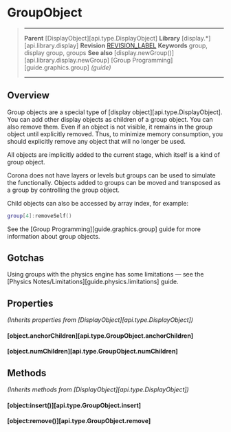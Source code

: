 # GroupObject

> --------------------- ------------------------------------------------------------------------------------------
> __Parent__            [DisplayObject][api.type.DisplayObject]
> __Library__           [display.*][api.library.display]
> __Revision__          [REVISION_LABEL](REVISION_URL)
> __Keywords__          group, display group, groups
> __See also__          [display.newGroup()][api.library.display.newGroup]
>						[Group Programming][guide.graphics.group] _(guide)_
> --------------------- ------------------------------------------------------------------------------------------

## Overview

Group objects are a special type of [display object][api.type.DisplayObject]. You can add other display objects as children of a group object. You can also remove them. Even if an object is not visible, it remains in the group object until explicitly removed. Thus, to minimize memory consumption, you should explicitly remove any object that will no longer be used.

All objects are implicitly added to the current stage, which itself is a kind of group object.

Corona does not have layers or levels but groups can be used to simulate the functionally. Objects added to groups can be moved and transposed as a group by controlling the group object.

Child objects can also be accessed by array index, for example:

`````lua
group[4]:removeSelf()
`````

See the [Group Programming][guide.graphics.group] guide for more information about group objects.


## Gotchas

Using groups with the physics engine has some limitations — see the [Physics Notes/Limitations][guide.physics.limitations] guide.


## Properties

_(Inherits properties from [DisplayObject][api.type.DisplayObject])_

#### [object.anchorChildren][api.type.GroupObject.anchorChildren]

#### [object.numChildren][api.type.GroupObject.numChildren]


## Methods

_(Inherits methods from [DisplayObject][api.type.DisplayObject])_

#### [object:insert()][api.type.GroupObject.insert]

#### [object:remove()][api.type.GroupObject.remove]

